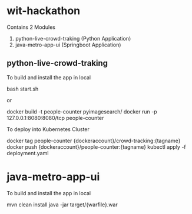 wit-hackathon
==================
Contains 2 Modules
1. python-live-crowd-traking (Python Application)
2. java-metro-app-ui (Springboot Application)

python-live-crowd-traking
---
To build and install the app in local

  bash start.sh

or 

  docker build -t people-counter pyimagesearch/
  docker run -p 127.0.0.1:8080:8080/tcp people-counter

To deploy into Kubernetes Cluster

  docker tag people-counter {dockeraccount}/crowd-tracking:{tagname}
  docker push {dockeraccount}/people-counter:{tagname}
  kubectl apply -f deployment.yaml

java-metro-app-ui
===
To build and install the app in local

  mvn clean install
  java -jar target/{warfile}.war

